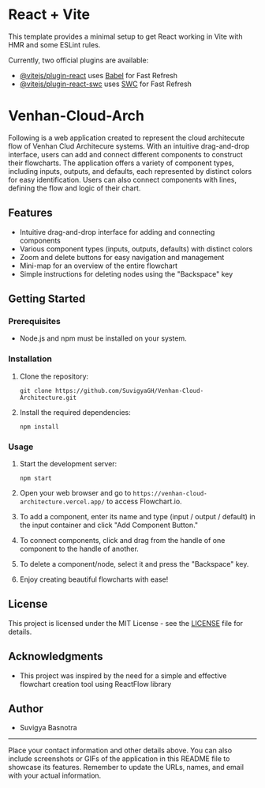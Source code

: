 # React + Vite

This template provides a minimal setup to get React working in Vite with HMR and some ESLint rules.

Currently, two official plugins are available:

- [@vitejs/plugin-react](https://github.com/vitejs/vite-plugin-react/blob/main/packages/plugin-react/README.md) uses [Babel](https://babeljs.io/) for Fast Refresh
- [@vitejs/plugin-react-swc](https://github.com/vitejs/vite-plugin-react-swc) uses [SWC](https://swc.rs/) for Fast Refresh


# Venhan-Cloud-Arch

Following is a web application created to represent the cloud architecute flow of Venhan Clud Architecure systems. With an intuitive drag-and-drop interface, users can add and connect different components to construct their flowcharts. The application offers a variety of component types, including inputs, outputs, and defaults, each represented by distinct colors for easy identification. Users can also connect components with lines, defining the flow and logic of their chart.

## Features

- Intuitive drag-and-drop interface for adding and connecting components
- Various component types (inputs, outputs, defaults) with distinct colors
- Zoom and delete buttons for easy navigation and management
- Mini-map for an overview of the entire flowchart
- Simple instructions for deleting nodes using the "Backspace" key

## Getting Started

### Prerequisites

- Node.js and npm must be installed on your system.

### Installation

1. Clone the repository:

   ```
   git clone https://github.com/SuvigyaGH/Venhan-Cloud-Architecture.git
   ```

2. Install the required dependencies:

   ```
   npm install
   ```

### Usage

1. Start the development server:

   ```
   npm start
   ```

2. Open your web browser and go to `https://venhan-cloud-architecture.vercel.app/` to access Flowchart.io.

3. To add a component, enter its name and type (input / output / default) in the input container and click "Add Component Button."

4. To connect components, click and drag from the handle of one component to the handle of another.

5. To delete a component/node, select it and press the "Backspace" key.

6. Enjoy creating beautiful flowcharts with ease!

## License

This project is licensed under the MIT License - see the [LICENSE](LICENSE) file for details.

## Acknowledgments

- This project was inspired by the need for a simple and effective flowchart creation tool using ReactFlow library


## Author

- Suvigya Basnotra

---
Place your contact information and other details above. You can also include screenshots or GIFs of the application in this README file to showcase its features. Remember to update the URLs, names, and email with your actual information.